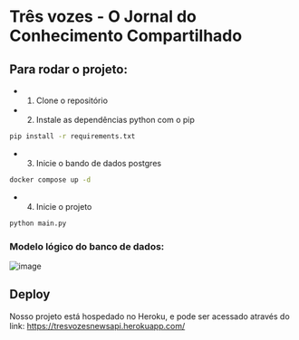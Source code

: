 # Três vozes - O Jornal do Conhecimento Compartilhado

## Para rodar o projeto:

- 1. Clone o repositório

- 2. Instale as dependências python com o pip

```bash
pip install -r requirements.txt
```

- 3. Inicie o bando de dados postgres

```bash
docker compose up -d
```

- 4. Inicie o projeto

```bash
python main.py
```

### Modelo lógico do banco de dados:

![image](https://user-images.githubusercontent.com/73846881/233884996-b471d0fb-e7f3-4f4b-9962-aa3f2899328f.png)

## Deploy

Nosso projeto está hospedado no Heroku, e pode ser acessado através do link: https://tresvozesnewsapi.herokuapp.com/
